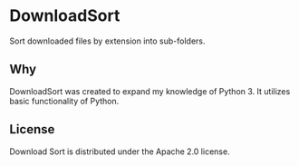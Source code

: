 # DownloadSort
Sort downloaded files by extension into sub-folders.

## Why
DownloadSort was created to expand my knowledge of Python&nbsp;3. It utilizes basic functionality of Python.

## License
Download Sort is distributed under the Apache 2.0 license.
